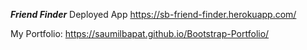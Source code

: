 ***Friend Finder***
Deployed App
https://sb-friend-finder.herokuapp.com/

My Portfolio:
https://saumilbapat.github.io/Bootstrap-Portfolio/
